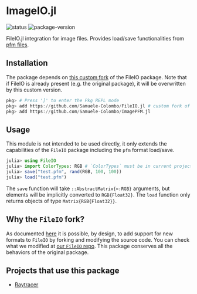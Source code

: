 # ImageIO.jl

![status][status] ![package-version][package-version]

[status]: https://img.shields.io/badge/project_status-stable-389826?style=flat
[package-version]: https://img.shields.io/badge/package_version-1.0-blue?style=flat

FileIO.jl integration for image files. Provides load/save functionalities from [pfm files](http://www.pauldebevec.com/Research/HDR/PFM/).

## Installation

The package depends on [this custom fork](https://github.com/Samuele-Colombo/FileIO.jl) of the FileIO package. Note that if FileIO is already present (e.g. the original package), it will be overwritten by this custom version.

```jl
pkg> # Press ']' to enter the Pkg REPL mode
pkg> add https://github.com/Samuele-Colombo/FileIO.jl # custom fork of `FileIO`
pkg> add https://github.com/Samuele-Colombo/ImagePFM.jl
```

## Usage

This module is not intended to be used directly, it only extends the capabilities of the `FileIO` package including the `pfm` format load/save.

```jl
julia> using FileIO
julia> import ColorTypes: RGB # `ColorTypes` must be in current project
julia> save("test.pfm", rand(RGB, 100, 100))
julia> load("test.pfm")
```

The `save` function will take `::AbstractMatrix{<:RGB}` arguments, but elements will be implicitly converted to `RGB{Float32}`. The `load` function only returns objects of type `Matrix{RGB{Float32}}`.

## Why the `FileIO` fork?

As documented [here](https://juliaio.github.io/FileIO.jl/stable/#Supporting-new-formats) it is possible, by design, to add support for new formats to `FileIO` by forking and modifying the source code. You can check what we modified at [our `FileIO` repo](https://github.com/Samuele-Colombo/FileIO.jl). This package conserves all the behaviors of the original package.

## Projects that use this package

- [Raytracer](https://github.com/Paolo97Gll/Raytracer.jl)
